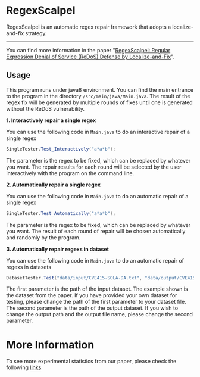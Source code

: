 # RegexScalpel

RegexScalpel is an automatic regex repair framework that adopts a localize-and-fix strategy.

---

You can find more information in the paper "[RegexScalpel: Regular Expression Denial of Service (ReDoS) Defense by Localize-and-Fix](https://www.usenix.org/conference/usenixsecurity22/presentation/li-yeting)".

## Usage

This program runs under java8 environment.
You can find the main entrance to the program in the directory `/src/main/java/Main.java`.
The result of the regex fix will be generated by multiple rounds of fixes until one is generated without the ReDoS vulnerability.

**1. Interactively repair a single regex**

You can use the following code in `Main.java` to do an interactive repair of a single regex

```java
SingleTester.Test_Interactively("a*a*b");
```

The parameter is the regex to be fixed, which can be replaced by whatever you want. The repair results for each round will be selected by the user interactively with the program on the command line.

**2. Automatically repair a single regex**

You can use the following code in `Main.java` to do an automatic repair of a single regex

```java
SingleTester.Test_Automatically("a*a*b");
```

The parameter is the regex to be fixed, which can be replaced by whatever you want. The result of each round of repair will be chosen automatically and randomly by the program.

**3. Automatically repair regexs in dataset**

You can use the following code in `Main.java` to do an automatic repair of regexs in datasets

```java
DatasetTester.Test("data/input/CVE415-SOLA-DA.txt", "data/output/CVE415-SOLA-DA.txt");
```

The first parameter is the path of the input dataset. The example shown is the dataset from the paper. If you have provided your own dataset for testing, please change the path of the first parameter to your dataset file.
The second parameter is the path of the output dataset. If you wish to change the output path and the output file name, please change the second parameter.

# More Information

To see more experimental statistics from our paper, please check the following [links](https://sites.google.com/view/regexscalpel/abstract)